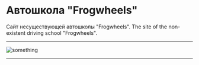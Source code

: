 # Автошкола "Frogwheels"
Сайт несуществующей автошколы "Frogwheels".
The site of the non-existent driving school "Frogwheels".
_______
![something](look-site.gif)

_______